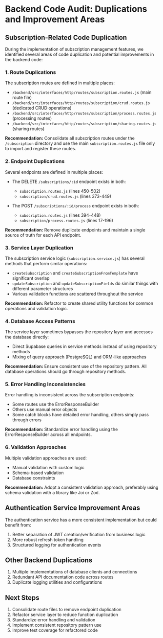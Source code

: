 # Backend Code Audit: Duplications and Improvement Areas

## Subscription-Related Code Duplication

During the implementation of subscription management features, we identified several areas of code duplication and potential improvements in the backend code:

### 1. Route Duplications

The subscription routes are defined in multiple places:

- `/backend/src/interfaces/http/routes/subscription.routes.js` (main route file)
- `/backend/src/interfaces/http/routes/subscription/crud.routes.js` (dedicated CRUD operations)
- `/backend/src/interfaces/http/routes/subscription/process.routes.js` (processing routes)
- `/backend/src/interfaces/http/routes/subscription/sharing.routes.js` (sharing routes)

**Recommendation:** Consolidate all subscription routes under the `/subscription` directory and use the main `subscription.routes.js` file only to import and register these routes.

### 2. Endpoint Duplications

Several endpoints are defined in multiple places:

- The DELETE `/subscriptions/:id` endpoint exists in both:
  - `subscription.routes.js` (lines 450-502)
  - `subscription/crud.routes.js` (lines 373-449)

- The POST `/subscriptions/:id/process` endpoint exists in both:
  - `subscription.routes.js` (lines 394-448)
  - `subscription/process.routes.js` (lines 17-196)

**Recommendation:** Remove duplicate endpoints and maintain a single source of truth for each API endpoint.

### 3. Service Layer Duplication

The subscription service logic (`subscription.service.js`) has several methods that perform similar operations:

- `createSubscription` and `createSubscriptionFromTemplate` have significant overlap
- `updateSubscription` and `updateSubscriptionFields` do similar things with different parameter structures
- Various validation functions are scattered throughout the service

**Recommendation:** Refactor to create shared utility functions for common operations and validation logic.

### 4. Database Access Patterns

The service layer sometimes bypasses the repository layer and accesses the database directly:

- Direct Supabase queries in service methods instead of using repository methods
- Mixing of query approach (PostgreSQL) and ORM-like approaches

**Recommendation:** Ensure consistent use of the repository pattern. All database operations should go through repository methods.

### 5. Error Handling Inconsistencies

Error handling is inconsistent across the subscription endpoints:

- Some routes use the ErrorResponseBuilder
- Others use manual error objects
- Some catch blocks have detailed error handling, others simply pass through errors

**Recommendation:** Standardize error handling using the ErrorResponseBuilder across all endpoints.

### 6. Validation Approaches

Multiple validation approaches are used:

- Manual validation with custom logic
- Schema-based validation
- Database constraints

**Recommendation:** Adopt a consistent validation approach, preferably using schema validation with a library like Joi or Zod.

## Authentication Service Improvement Areas

The authentication service has a more consistent implementation but could benefit from:

1. Better separation of JWT creation/verification from business logic
2. More robust refresh token handling
3. Structured logging for authentication events

## Other Backend Duplications

1. Multiple implementations of database clients and connections
2. Redundant API documentation code across routes
3. Duplicate logging utilities and configurations

## Next Steps

1. Consolidate route files to remove endpoint duplication
2. Refactor service layer to reduce function duplication
3. Standardize error handling and validation
4. Implement consistent repository pattern use
5. Improve test coverage for refactored code